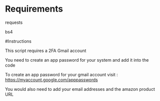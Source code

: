 # Requirements

requests

bs4

#Instructions

This script requires a 2FA Gmail account

You need to create an app password for your system and add it into the code 

To create an app password for your gmail account visit : https://myaccount.google.com/apppasswords

You would also need to add your email addresses and the amazon product URL 

